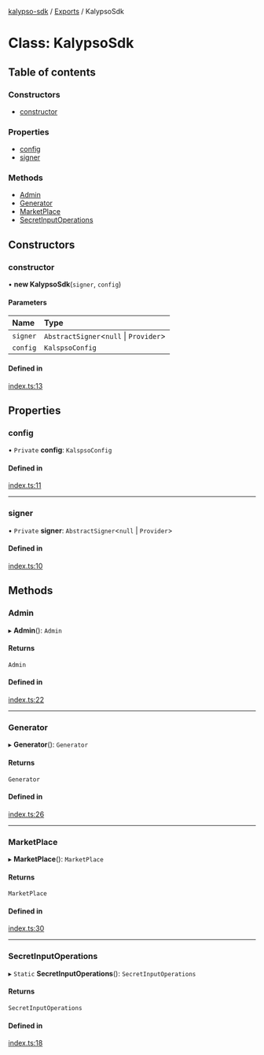 [kalypso-sdk](../README.md) / [Exports](../modules.md) / KalypsoSdk

# Class: KalypsoSdk

## Table of contents

### Constructors

- [constructor](KalypsoSdk.md#constructor)

### Properties

- [config](KalypsoSdk.md#config)
- [signer](KalypsoSdk.md#signer)

### Methods

- [Admin](KalypsoSdk.md#admin)
- [Generator](KalypsoSdk.md#generator)
- [MarketPlace](KalypsoSdk.md#marketplace)
- [SecretInputOperations](KalypsoSdk.md#secretinputoperations)

## Constructors

### constructor

• **new KalypsoSdk**(`signer`, `config`)

#### Parameters

| Name | Type |
| :------ | :------ |
| `signer` | `AbstractSigner`<``null`` \| `Provider`\> |
| `config` | `KalspsoConfig` |

#### Defined in

[index.ts:13](https://github.com/marlinprotocol/Kalypso-SDK/blob/761e4c5/src/index.ts#L13)

## Properties

### config

• `Private` **config**: `KalspsoConfig`

#### Defined in

[index.ts:11](https://github.com/marlinprotocol/Kalypso-SDK/blob/761e4c5/src/index.ts#L11)

___

### signer

• `Private` **signer**: `AbstractSigner`<``null`` \| `Provider`\>

#### Defined in

[index.ts:10](https://github.com/marlinprotocol/Kalypso-SDK/blob/761e4c5/src/index.ts#L10)

## Methods

### Admin

▸ **Admin**(): `Admin`

#### Returns

`Admin`

#### Defined in

[index.ts:22](https://github.com/marlinprotocol/Kalypso-SDK/blob/761e4c5/src/index.ts#L22)

___

### Generator

▸ **Generator**(): `Generator`

#### Returns

`Generator`

#### Defined in

[index.ts:26](https://github.com/marlinprotocol/Kalypso-SDK/blob/761e4c5/src/index.ts#L26)

___

### MarketPlace

▸ **MarketPlace**(): `MarketPlace`

#### Returns

`MarketPlace`

#### Defined in

[index.ts:30](https://github.com/marlinprotocol/Kalypso-SDK/blob/761e4c5/src/index.ts#L30)

___

### SecretInputOperations

▸ `Static` **SecretInputOperations**(): `SecretInputOperations`

#### Returns

`SecretInputOperations`

#### Defined in

[index.ts:18](https://github.com/marlinprotocol/Kalypso-SDK/blob/761e4c5/src/index.ts#L18)
